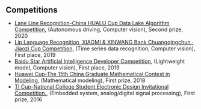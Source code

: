 <h1 id="competitions"></h1>

<h2 style="margin: 60px 0px 10px;">Competitions</h2>

<ul>
  <li>
    <a href="https://dev.ehualu.com/dev/home/competition/competitionDetail?competitionId=1">Lane Line Recognition-China HUALU Cup Data Lake Algorithm Competition</a>, (Autonomous driving, Computer vision), Second prize, 2020
  </li>
  <li>
    <a href="https://www.sohu.com/a/359357887_505818">Lip Language Recognition, XIAOMI & XINWANG Bank Chuangqingchun · Jiaozi Cup Competition</a>, (Time series data recognition, Computer vision), First place, 2019
  </li>
  <li>
    <a href="https://star.baidu.com/#/news-info?tab=3&id=621579FECC16B9D39F0725B1D973F3C0">Baidu Star Artificial Intelligence Developer Competition</a>, (Lightweight model, Computer vision), First place, 2019
  </li>  
  <li>
    <a href="https://news.jiangnan.edu.cn/info/1074/58017.htm">Huawei Cup-The 15th China Graduate Mathematical Contest in Modeling</a>, (Mathematical modeling), First prize, 2018
  </li>  
  <li>
    <a href="https://news.jiangnan.edu.cn/info/1074/58017.htm">TI Cup-National College Student Electronic Design Invitational Competition.</a>, (Embedded system, analog/digital signal processing), First prize, 2016
  </li>  
</ul>
